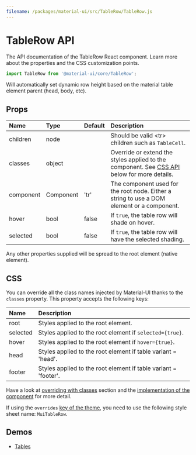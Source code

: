 ```yaml
---
filename: /packages/material-ui/src/TableRow/TableRow.js
---
```


<!--- This documentation is automatically generated, do not try to edit it. -->

# TableRow API

<p class="description">The API documentation of the TableRow React component. Learn more about the properties and the CSS customization points.</p>

```js
import TableRow from '@material-ui/core/TableRow';
```

Will automatically set dynamic row height
based on the material table element parent (head, body, etc).

## Props

| Name | Type | Default | Description |
|:-----|:-----|:--------|:------------|
| <span class="prop-name">children</span> | <span class="prop-type">node</span> |   | Should be valid &lt;tr> children such as `TableCell`. |
| <span class="prop-name">classes</span> | <span class="prop-type">object</span> |   | Override or extend the styles applied to the component. See [CSS API](#css-api) below for more details. |
| <span class="prop-name">component</span> | <span class="prop-type">Component</span> | <span class="prop-default">'tr'</span> | The component used for the root node. Either a string to use a DOM element or a component. |
| <span class="prop-name">hover</span> | <span class="prop-type">bool</span> | <span class="prop-default">false</span> | If `true`, the table row will shade on hover. |
| <span class="prop-name">selected</span> | <span class="prop-type">bool</span> | <span class="prop-default">false</span> | If `true`, the table row will have the selected shading. |

Any other properties supplied will be spread to the root element (native element).

## CSS

You can override all the class names injected by Material-UI thanks to the `classes` property.
This property accepts the following keys:


| Name | Description |
|:-----|:------------|
| <span class="prop-name">root</span> | Styles applied to the root element.
| <span class="prop-name">selected</span> | Styles applied to the root element if `selected={true}`.
| <span class="prop-name">hover</span> | Styles applied to the root element if `hover={true}`.
| <span class="prop-name">head</span> | Styles applied to the root element if table variant = 'head'.
| <span class="prop-name">footer</span> | Styles applied to the root element if table variant = 'footer'.

Have a look at [overriding with classes](/customization/overrides/#overriding-with-classes) section
and the [implementation of the component](https://github.com/mui-org/material-ui/blob/v3.x/packages/material-ui/src/TableRow/TableRow.js)
for more detail.

If using the `overrides` [key of the theme](/customization/themes/#css),
you need to use the following style sheet name: `MuiTableRow`.

## Demos

- [Tables](/demos/tables/)

